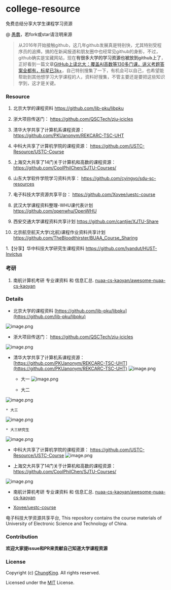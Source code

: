 # college-resource
免费总结分享大学生课程学习资源


@ [愚蠢](https://github.com/HuangCongQing/college-resource)，若fork或star请注明来源

> 从2016年开始接触github，这几年github发展真是特别快，尤其特别受程序员的追捧。搞的在新闻报道和朋友圈中也经常见github的身影，不过，github确实是宝藏网站，现在**有很多大学的学习资源也被放到github上了**，正好看到一篇文章[GitHub上读北大：覆盖AI高数等130多门课，讲义考题答案全都有，标星已3k+](https://mp.weixin.qq.com/s/ByY31UOlQ-KDYK0Akzm-nA)，自己特别搜集了一下，有机会可以自己，也希望能帮助到其他想学习大学课程的人，资料好搜集，不管主要还是要把这些知识学到，这才是关键。


### Resource

1. 北京大学的课程资料
https://github.com/lib-pku/libpku
1. 浙大项目传送门：
https://github.com/QSCTech/zju-icicles

1. 清华大学共享了计算机系课程资源：
https://github.com/PKUanonym/REKCARC-TSC-UHT

1. 中科大共享了计算机学院的课程资源：
https://github.com/USTC-Resource/USTC-Course
1. 上海交大共享了14门关于计算机和高数的课程资源：
https://github.com/CoolPhilChen/SJTU-Courses/

1. 山东大学软件学院学习资料共享：
https://github.com/cyingyo/sdu-sc-resources

1. 电子科技大学资源共享平台：
https://github.com/Xovee/uestc-course


1. 武汉大学课程资料整理-WHU课代表计划
https://github.com/openwhu/OpenWHU

1. 西安交通大学课程资料共享计划
https://github.com/cantjie/XJTU-Share

1. 北京航空航天大学(北航)课程作业资料共享计划
https://github.com/TheBloodthirster/BUAA_Course_Sharing


1.【分享】华中科技大学研究生课程资料
https://github.com/lyandut/HUST-Invictus



### 考研


1. 南航计算机考研 专业课资料 和 信息汇总.
[nuaa-cs-kaoyan/awesome-nuaa-cs-kaoyan](https://github.com/nuaa-cs-kaoyan/awesome-nuaa-cs-kaoyan)

### Details

* 北京大学的课程资料
 [https://github.com/lib-pku/libpku](https://github.com/lib-pku/libpku)

![image.png](https://upload-images.jianshu.io/upload_images/4340772-9abe8af65fdf65a5.png?imageMogr2/auto-orient/strip%7CimageView2/2/w/1240)




* 浙大项目传送门：
https://github.com/QSCTech/zju-icicles

![image.png](https://upload-images.jianshu.io/upload_images/4340772-4f793da670130733.png?imageMogr2/auto-orient/strip%7CimageView2/2/w/1240)


* 清华大学共享了计算机系课程资源：
[https://github.com/PKUanonym/REKCARC-TSC-UHT](https://github.com/PKUanonym/REKCARC-TSC-UHT)
![image.png](https://upload-images.jianshu.io/upload_images/4340772-0bb981a54e5a39a0.png?imageMogr2/auto-orient/strip%7CimageView2/2/w/1240)

    * 大一
![image.png](https://upload-images.jianshu.io/upload_images/4340772-3c15734f06bff61b.png?imageMogr2/auto-orient/strip%7CimageView2/2/w/1240)


    * 大二

![image.png](https://upload-images.jianshu.io/upload_images/4340772-ca06da333c731039.png?imageMogr2/auto-orient/strip%7CimageView2/2/w/1240)

    * 大三

![image.png](https://upload-images.jianshu.io/upload_images/4340772-3d3b6b6d90dfa579.png?imageMogr2/auto-orient/strip%7CimageView2/2/w/1240)

    * 大三研究生

![image.png](https://upload-images.jianshu.io/upload_images/4340772-9140f81288321fd5.png?imageMogr2/auto-orient/strip%7CimageView2/2/w/1240)


* 中科大共享了计算机学院的课程资源：
https://github.com/USTC-Resource/USTC-Course
![image.png](https://upload-images.jianshu.io/upload_images/4340772-62fc2e6ed4ab5745.png?imageMogr2/auto-orient/strip%7CimageView2/2/w/1240)


* 上海交大共享了14门关于计算机和高数的课程资源：
https://github.com/CoolPhilChen/SJTU-Courses/


![image.png](https://upload-images.jianshu.io/upload_images/4340772-e7868936aebbff11.png?imageMogr2/auto-orient/strip%7CimageView2/2/w/1240)


* 南航计算机考研 专业课资料 和 信息汇总.
[nuaa-cs-kaoyan/awesome-nuaa-cs-kaoyan](https://github.com/nuaa-cs-kaoyan/awesome-nuaa-cs-kaoyan)

* [Xovee/uestc-course](https://github.com/Xovee/uestc-course)

电子科技大学资源共享平台, This repository contains the course materials of University of Electronic Science and Technology of China.


### Contribution

**欢迎大家提issue和PR来贡献自己知道大学课程资源**


### License

Copyright (c) [ChungKing](https://github.com/HuangCongQing/college-resource). All rights reserved.

Licensed under the [MIT](./LICENSE) License.
